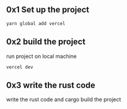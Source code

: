 ## 0x1 Set up the project

```
yarn global add vercel
```

## 0x2 build the project

run project on local machine

```
vercel dev
```

## 0x3 write the rust code

write the rust code and cargo build the project
